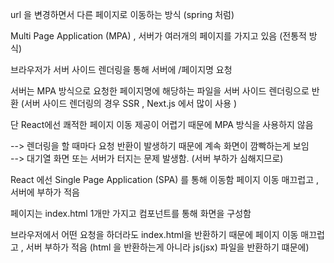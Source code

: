 url 을 변경하면서 다른 페이지로 이동하는 방식 (spring 처럼)

Multi Page Application (MPA) , 서버가 여러개의 페이지를 가지고 있음 
(전통적 방식)

브라우저가 서버 사이드 렌더링을 통해 서버에 /페이지명 요청 

서버는 MPA 방식으로 요청한 페이지명에 해당하는 파일을 서버 사이드 렌더링으로 반환 
(서버 사이드 렌더링의 경우 SSR , Next.js 에서 많이 사용 )


단 React에선 쾌적한 페이지 이동 제공이 어렵기 때문에 MPA 방식을 사용하지 않음

--> 렌더링을 할 때마다 요청 반환이 발생하기 때문에 계속 화면이 깜빡하는게 보임  
--> 대기열 화면 또는 서버가 터지는 문제 발생함. (서버 부하가 심해지므로)



React 에선 Single Page Application (SPA) 를 통해 이동함 
페이지 이동 매끄럽고 , 서버에 부하가 적음 

페이지는 index.html 1개만 가지고 컴포넌트를 통해 화면을 구성함 

브라우저에서 어떤 요청을 하더라도 index.html을 반환하기 때문에 페이지 이동 매끄럽고 , 서버 부하가 적음 
(html 을 반환하는게 아니라 js(jsx) 파일을 반환하기 떄문에)